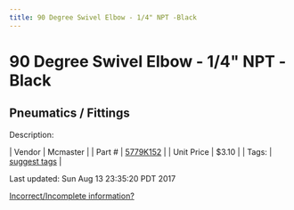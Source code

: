 ```yaml
---
title: 90 Degree Swivel Elbow - 1/4" NPT -Black
---
```


# 90 Degree Swivel Elbow - 1/4" NPT -Black
## Pneumatics / Fittings
Description: 	 

| Vendor | Mcmaster | 
| Part # | [5779K152](https://www.mcmaster.com/#5779K152) | 
| Unit Price | $3.10 | 
| Tags: | [suggest tags](https://docs.google.com/forms/d/e/1FAIpQLSeWyY8v3RgOty-MyWmh9U0iivNYN_molChYyS-0U-o-kOAv_g/viewform) | 

Last updated: Sun Aug 13 23:35:20 PDT 2017

 [Incorrect/Incomplete information?](https://docs.google.com/forms/d/e/1FAIpQLSeWyY8v3RgOty-MyWmh9U0iivNYN_molChYyS-0U-o-kOAv_g/viewform)
